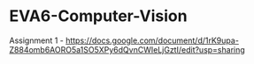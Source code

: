 # EVA6-Computer-Vision

Assignment 1 - https://docs.google.com/document/d/1rK9upa-Z884omb6AORO5a1SO5XPy6dQvnCWIeLjGztI/edit?usp=sharing
